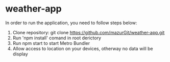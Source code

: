 # weather-app
In order to run the application, you need to follow steps below:
1) Clone repository: git clone https://github.com/mazurGit/weather-app.git
2) Run 'npm install' comand in root derictory 
3) Run npm start to start Metro Bundler
4) Allow access to location on your devices, otherway no data will be display
